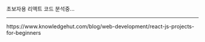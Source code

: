 초보자용 리액트 코드 분석중...
<hr>
https://www.knowledgehut.com/blog/web-development/react-js-projects-for-beginners
